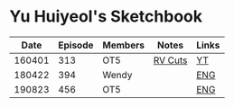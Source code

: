 # Yu Huiyeol's Sketchbook

| Date   | Episode | Members | Notes                            | Links                                                                     |
|--------|---------|---------|----------------------------------|---------------------------------------------------------------------------|
| 160401 | 313     | OT5     | [RV Cuts][160401_yuhuiyeol_cuts] | [YT](https://youtu.be/C4uhw6VWsE8?t=2042)                                 |
| 180422 | 394     | Wendy   |                                  | [ENG](https://youtu.be/EjxKJBMK74g?t=1407)                                |
| 190823 | 456     | OT5     |                                  | [ENG](http://kshow123.net/show/sketchbook-of-youheeyeul/episode-456.html) |

[160401_yuhuiyeol_cuts]:https://www.reddit.com/r/red_velvet/comments/4cwuzf/160401_sketchbook/
